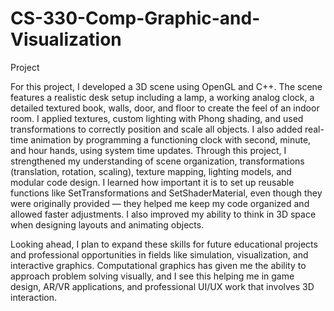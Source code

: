 # CS-330-Comp-Graphic-and-Visualization
Project

For this project, I developed a 3D scene using OpenGL and C++. The scene features a realistic desk setup including a lamp, a working analog clock, a detailed textured book, walls, door, and floor to create the feel of an indoor room. I applied textures, custom lighting with Phong shading, and used transformations to correctly position and scale all objects. I also added real-time animation by programming a functioning clock with second, minute, and hour hands, using system time updates. Through this project, I strengthened my understanding of scene organization, transformations (translation, rotation, scaling), texture mapping, lighting models, and modular code design. I learned how important it is to set up reusable functions like SetTransformations and SetShaderMaterial, even though they were originally provided — they helped me keep my code organized and allowed faster adjustments. I also improved my ability to think in 3D space when designing layouts and animating objects.

Looking ahead, I plan to expand these skills for future educational projects and professional opportunities in fields like simulation, visualization, and interactive graphics. Computational graphics has given me the ability to approach problem solving visually, and I see this helping me in game design, AR/VR applications, and professional UI/UX work that involves 3D interaction.
